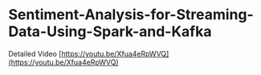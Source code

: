 
# Sentiment-Analysis-for-Streaming-Data-Using-Spark-and-Kafka

 Detailed Video  [https://youtu.be/Xfua4eRpWVQ](https://youtu.be/Xfua4eRpWVQ)
